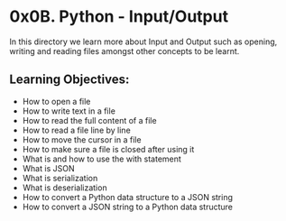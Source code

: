 <h1> 0x0B. Python - Input/Output </h1>

<p>
In this directory we learn more about Input and Output such as opening, writing and reading files amongst other concepts to be learnt.
</p>

<h2> Learning Objectives: </h2>

<ul>
<li> How to open a file </li>
<li> How to write text in a file </li>
<li> How to read the full content of a file </li>
<li> How to read a file line by line </li>
<li> How to move the cursor in a file </li>
<li> How to make sure a file is closed after using it </li>
<li> What is and how to use the with statement </li>
<li> What is JSON </li>
<li> What is serialization </li>
<li> What is deserialization </li>
<li> How to convert a Python data structure to a JSON string </li>
<li> How to convert a JSON string to a Python data structure </li>

</ul>
